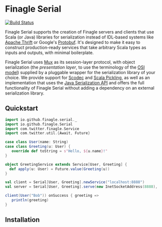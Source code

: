 Finagle Serial
==============

[![Build Status](https://travis-ci.org/finagle/finagle-serial.svg?branch=master)](https://travis-ci.org/finagle/finagle-serial)

Finagle Serial supports the creation of Finagle servers and clients that use
Scala (or Java) libraries for serialization instead of IDL-based systems like
[Apache Thrift][1] or Google's [Protobuf][2]. It's designed to make it easy
to construct production-ready services that take arbitrary Scala types as inputs
and outputs, with minimal boilerplate.

Finagle Serial uses [Mux][3] as its session-layer protocol, with object
serialization (the _presentation layer_, to use the terminology of the
[OSI model][4]) supplied by a pluggable wrapper for the serialization library of
your choice. We provide support for [Scodec][5] and [Scala Pickling][6], as well
as an implementation that uses the [Java Serialization API][7] and offers the
full functionality of Finagle Serial without adding a dependency on an external
serialization library.

Quickstart
-----------

```scala
import io.github.finagle.serial._
import io.github.finagle.Serial
import com.twitter.finagle.Service
import com.twitter.util.{Await, Future}

case class User(name: String)
case class Greeting(u: User) {
   override def toString = s"Hello, ${u.name}!"
}

object GreetingService extends Service[User, Greeting] {
  def apply(u: User) = Future.value(Greeting(u))
}

val client = Serial[User, Greeting].newService("localhost:8888")
val server = Serial[User, Greeting].serve(new InetSocketAddress(8888), GreetingService)

client(User("Bob")) onSuccess { greeting =>
   println(greeting)
}
```

Installation
------------

[1]: https://thrift.apache.org/
[2]: https://github.com/google/protobuf/
[3]: http://twitter.github.io/finagle/guide/Protocols.html#mux
[4]: http://en.wikipedia.org/wiki/OSI_model
[5]: https://github.com/scodec/scodec
[6]: https://github.com/scala/pickling
[7]: http://docs.oracle.com/javase/7/docs/api/java/io/Serializable.html
